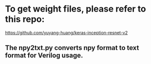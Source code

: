 # To get weight files, please refer to this repo: 
https://github.com/yuyang-huang/keras-inception-resnet-v2
## The npy2txt.py converts npy format to text format for Verilog usage. 
